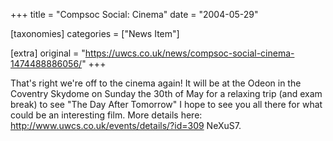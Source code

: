 +++
title = "Compsoc Social: Cinema"
date = "2004-05-29"

[taxonomies]
categories = ["News Item"]

[extra]
original = "https://uwcs.co.uk/news/compsoc-social-cinema-1474488886056/"
+++

That's right we're off to the cinema again\! It will be at the Odeon in the Coventry Skydome on Sunday the 30th of May for a relaxing trip (and exam break) to see "The Day After Tomorrow" I hope to see you all there for what could be an interesting film. More details here: http://www.uwcs.co.uk/events/details/?id=309 NeXuS7.

